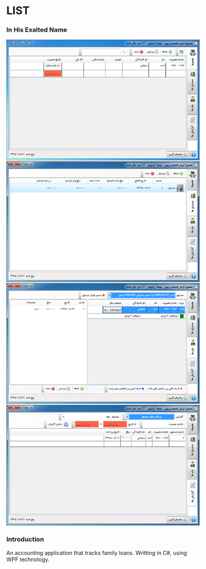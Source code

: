 # LIST

### In His Exalted Name

![Alt text](/screenshots/1.png?raw=true)
![Alt text](/screenshots/2.png?raw=true)
![Alt text](/screenshots/3.png?raw=true)
![Alt text](/screenshots/4.png?raw=true)

### Introduction
An accounting application that tracks family loans.
Writting in C#, using WPF technology.
